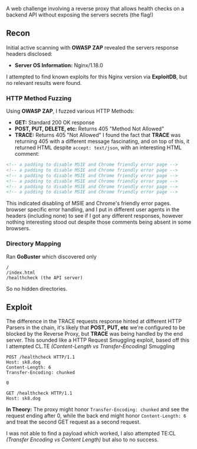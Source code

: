 
A web challenge involving a reverse proxy that allows health checks on a backend API without exposing the servers secrets (the flag!)

## Recon
Initial active scanning with **OWASP ZAP** revealed the servers response headers disclosed:
- **Server OS Information:** Nginx/1.18.0

I attempted to find known exploits for this Nginx version via **ExploitDB**, but no relevant results were found.

### HTTP Method Fuzzing
Using **OWASP ZAP**, I fuzzed various HTTP Methods:
 - **GET:** Standard 200 OK response
 - **POST, PUT, DELETE, etc:** Returns 405 "Method Not Allowed"
 - **TRACE:** Returns 405 "Not Allowed"
I found the fact that **TRACE** was returning 405 with a different message fascinating, and on top of this, it returned HTML despite `accept: text/json`, with an interesting HTML comment:
```HTML
<!-- a padding to disable MSIE and Chrome friendly error page -->
<!-- a padding to disable MSIE and Chrome friendly error page -->
<!-- a padding to disable MSIE and Chrome friendly error page -->
<!-- a padding to disable MSIE and Chrome friendly error page -->
<!-- a padding to disable MSIE and Chrome friendly error page -->
<!-- a padding to disable MSIE and Chrome friendly error page -->
```
This indicated disabling of MSIE and Chrome's friendly error pages. browser specific error handling, and I put in different user agents in the headers (including none) to see if I got any different responses, however nothing interesting stood out despite those comments being absent in some browsers.

### Directory Mapping
Ran **GoBuster** which discovered only
```
/
/index.html
/healthcheck (the API server)
```
So no hidden directories.

## Exploit
The difference in the TRACE requests response hinted at different HTTP Parsers in the chain, it's likely that **POST, PUT, etc** we're configured to be blocked by the Reverse Proxy, but **TRACE** was being handled by the end server.  This sounded like a HTTP Request Smuggling exploit, based off this I attempted CL.TE _(Content-Length vs Transfer-Encoding)_ Smuggling

```HTTP
POST /healthcheck HTTP/1.1
Host: sk8.dog
Content-Length: 6
Transfer-Encoding: chunked

0

GET /healthcheck HTTP/1.1
Host: sk8.dog
```
**In Theory:** The proxy might honor `Transfer-Encoding: chunked` and see the request ending after 0, while the back end might honor `Content-Length: 6` and treat the second GET request as a second request.

I was not able to find a payload which worked, I also attempted TE:CL _(Transfer Encoding vs Content Length)_ but also to no success.
